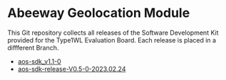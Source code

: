 
# Abeeway Geolocation Module

This Git repository collects all releases of the Software Development Kit provided for the Type1WL Evaluation Board.
Each release is placed in a diffferent Branch.

- [aos-sdk_v1.1-0](../tree/aos-sdk_v1.1-0)
- [aos-sdk-release-V0.5-0-2023.02.24](../tree/aos-sdk-release-V0.5-0-2023.02.24)
